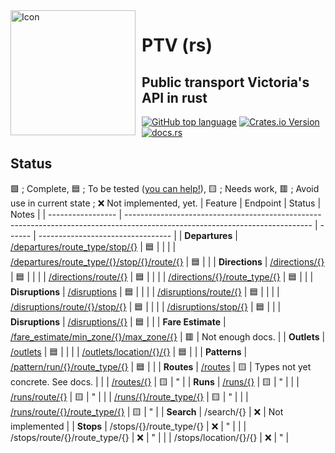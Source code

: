 <img width="200" height="200" align="left" style="float: left; margin: 0 10px 0 0;" alt="Icon" src="https://github.com/tascord/ptvrs/blob/main/icon.png?raw=true"> 

# PTV (rs)
## Public transport Victoria's API in rust

[![GitHub top language](https://img.shields.io/github/languages/top/tascord/ptvrs?color=0072CE&style=for-the-badge)](#)
[![Crates.io Version](https://img.shields.io/crates/v/ptv?style=for-the-badge)](https://crates.io/crates/ptv)
[![docs.rs](https://img.shields.io/docsrs/ptv?style=for-the-badge)](https://docs.rs/ptv)

## Status
🟩 ; Complete, 🟦 ; To be tested ([you can help!](https://github.com/tascord/ptvrs/issues/new)), 🟨 ; Needs work, 🟥 ; Avoid use in current state ; ❌ Not implemented, yet.
| Feature           | Endpoint                                                                                                                     | Status | Notes                             |
| ----------------- | ---------------------------------------------------------------------------------------------------------------------------- | ------ | --------------------------------- |
| **Departures**    | [/departures/route_type/stop/{}](https://docs.rs/ptv/latest/ptv/struct.Client.html#method.departures_stop)                   | 🟦      |                                   |
|                   | [/departures/route_type/{}/stop/{}/route/{}](https://docs.rs/ptv/latest/ptv/struct.Client.html#method.departures_stop_route) | 🟦      |                                   |
| **Directions**    | [/directions/{}](https://docs.rs/ptv/latest/ptv/struct.Client.html#method.directions_id)                                     | 🟦      |                                   |
|                   | [/directions/route/{}](https://docs.rs/ptv/latest/ptv/struct.Client.html#method.directions_route)                            | 🟦      |                                   |
|                   | [/directions/{}/route_type/{}](https://docs.rs/ptv/latest/ptv/struct.Client.html#method.directions_id_route)                 | 🟦      |                                   |
| **Disruptions**   | [/disruptions](https://docs.rs/ptv/latest/ptv/struct.Client.html#method.disruptions)                                         | 🟦      |                                   |
|                   | [/disruptions/route/{}](https://docs.rs/ptv/latest/ptv/struct.Client.html#method.disruptions_route)                          | 🟦      |                                   |
|                   | [/disruptions/route/{}/stop/{}](https://docs.rs/ptv/latest/ptv/struct.Client.html#method.disruptions_route_stop)             | 🟦      |                                   |
|                   | [/disruptions/stop/{}](https://docs.rs/ptv/latest/ptv/struct.Client.html#method.disruptions_stop)                            | 🟦      |                                   |
| **Disruptions**   | [/disruptions/{}](https://docs.rs/ptv/latest/ptv/struct.Client.html#method.disruptions_id)                                   | 🟦      |                                   |
| **Fare Estimate** | [/fare_estimate/min_zone/{}/max_zone/{}](https://docs.rs/ptv/latest/ptv/struct.Client.html#method.fare_estimate)             | 🟥      | Not enough docs.                  |
| **Outlets**       | [/outlets](https://docs.rs/ptv/latest/ptv/struct.Client.html#method.outlets)                                                 | 🟦      |                                   |
|                   | [/outlets/location/{}/{}](https://docs.rs/ptv/latest/ptv/struct.Client.html#method.outlets_lat_long)                         | 🟦      |                                   |
| **Patterns**      | [/pattern/run/{}/route_type/{}](https://docs.rs/ptv/latest/ptv/struct.Client.html#method.patterns_run_route)                 | 🟦      |                                   |
| **Routes**        | [/routes](https://docs.rs/ptv/latest/ptv/struct.Client.html#method.routes)                                                   | 🟨      | Types not yet concrete. See docs. |
|                   | [/routes/{}](https://docs.rs/ptv/latest/ptv/struct.Client.html#method.routes_id)                                             | 🟨      | "                                 |
| **Runs**          | [/runs/{}](https://docs.rs/ptv/latest/ptv/struct.Client.html#method.runs_ref)                                                | 🟨      | "                                 |
|                   | [/runs/route/{}](https://docs.rs/ptv/latest/ptv/struct.Client.html#method.runs_id)                                           | 🟨      | "                                 |
|                   | [/runs/{}/route_type/{}](https://docs.rs/ptv/latest/ptv/struct.Client.html#method.runs_ref_type)                             | 🟨      | "                                 |
|                   | [/runs/route/{}/route_type/{}](https://docs.rs/ptv/latest/ptv/struct.Client.html#method.runs_id_type)                        | 🟨      | "                                 |
| **Search**        | /search/{}                                                                                                                   | ❌      | Not implemented                   |
| **Stops**         | /stops/{}/route_type/{}                                                                                                      | ❌      | "                                 |
|                   | /stops/route/{}/route_type/{}                                                                                                | ❌      | "                                 |
|                   | /stops/location/{}/{}                                                                                                        | ❌      | "                                 |
